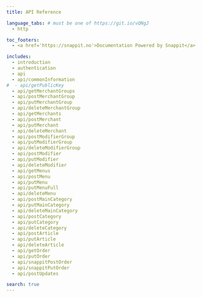 ```yaml
---
title: API Reference

language_tabs: # must be one of https://git.io/vQNgJ
  - http

toc_footers:
  - <a href='https://snappit.no'>Documentation Powered by Snappit</a>

includes:
  - introduction
  - authentication
  - api
  - api/commonInformation
#  - api/getPublicKey
  - api/getMerchantGroups
  - api/postMerchantGroup
  - api/putMerchantGroup
  - api/deleteMerchantGroup
  - api/getMerchants
  - api/postMerchant
  - api/putMerchant
  - api/deleteMerchant
  - api/postModifierGroup
  - api/putModifierGroup
  - api/deleteModifierGroup
  - api/postModifier
  - api/putModifier
  - api/deleteModifier
  - api/getMenus
  - api/postMenu
  - api/putMenu
  - api/putMenuFull
  - api/deleteMenu
  - api/postMainCategory
  - api/putMainCategory
  - api/deleteMainCategory
  - api/postCategory
  - api/putCategory
  - api/deleteCategory
  - api/postArticle
  - api/putArticle
  - api/deleteArticle
  - api/getOrder
  - api/putOrder
  - api/snappitPostOrder
  - api/snappitPutOrder
  - api/postUpdates

search: true
---
```

